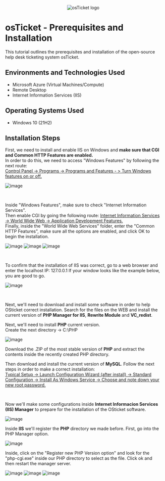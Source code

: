 <p align="center">
<img src="https://i.imgur.com/Clzj7Xs.png" alt="osTicket logo"/>
</p>

<h1>osTicket - Prerequisites and Installation</h1>
This tutorial outlines the prerequisites and installation of the open-source help desk ticketing system osTicket.<br />

<h2>Environments and Technologies Used</h2>

- Microsoft Azure (Virtual Machines/Compute)
- Remote Desktop
- Internet Information Services (IIS)

<h2>Operating Systems Used </h2>

- Windows 10</b> (21H2)

<h2>Installation Steps</h2>

<p>
First, we need to install and enable IIS on Windows and <b>make sure that CGI and Common HTTP Features are enabled.</b><br>
In order to do this, we need to access "Windows Features" by following the next route:<br> <ins>Control Panel -> Programs -> Programs and Features - > Turn Windows features on or off. </ins>
</p>
<p>
  
![image](https://github.com/DsosaH/osticket-prereqs/assets/148100125/7bba0e68-aa3d-498a-b252-bee1d22487ae)

</p>
<br />
<p>
Inside "Windows Features", make sure to check "Internet Information Services".<br>
Then enable CGI by going the following route: <ins>Internet Information Services -> World Wide Web -> Application Development Features.</ins><br>
Finally, inside the "World Wide Web Services" folder, enter the "Common HTTP Features", make sure all the options are enabled, and click OK to begin the installation.
</p>
<p>
  
![image](https://github.com/DsosaH/osticket-prereqs/assets/148100125/02fd3e67-9a14-4836-af2d-ec05fe9fdd87)
![image](https://github.com/DsosaH/osticket-prereqs/assets/148100125/c1622e18-a4ed-49a8-84ec-a1f89fdfd58e)
![image](https://github.com/DsosaH/osticket-prereqs/assets/148100125/b48d5bc2-48fc-4046-9a59-691214cab01a)

</p>
<br />

<p>
To confirm that the installation of IIS was correct, go to a web browser and enter the localhost IP: 127.0.0.1 If your window looks like the example below, you are good to go.
</p>
<p>
  
![image](https://github.com/DsosaH/osticket-prereqs/assets/148100125/94606d1b-5fc5-4384-92b4-d1ab2067d715)

</p>
<br />
<p>
Next, we'll need to download and install some software in order to help OSticket correct installation. Search for the files on the WEB and install the current version of <b>PHP Manager for IIS</b>, <b>Rewrite Module</b> and <b>VC_redist</b>.
</p>
<p>
 Next, we'll need to install <b>PHP</b> current version.<br>
 Create the next directory -> C:\PHP
</p>
<p>

  ![image](https://github.com/DsosaH/osticket-prereqs/assets/148100125/4339bd41-3737-48d6-b5d2-c236a2f7e380)
  
</p>
<p>
  Download the .ZIP of the most stable version of <b>PHP</b> and extract the contents inside the recently created PHP directory.
</p>
<p>
  Then download and install the current version of <b>MySQL</b>. Follow the next steps in order to make a correct installation:<br>
  <ins>Typical Setup -> Launch Configuration Wizard (after install) -> Standard Configuration -> Install As Windows Service -> Choose and note down your new root password.</ins>
</p>
<br/>

<p>
  Now we'll make some configurations inside <b>Internet Informacion Services (IIS) Manager</b> to prepare for the installation of the OSticket software. 
</p>
<p>
  
  ![image](https://github.com/DsosaH/osticket-prereqs/assets/148100125/645a357c-d14b-4417-a6d8-3c382885497c) 
</p>
<p>
  Inside <b>IIS</b> we'll register the <b>PHP</b> directory we made before. First, go into the PHP Manager option.
</p>
<p>

  ![image](https://github.com/DsosaH/osticket-prereqs/assets/148100125/99b0ec93-d0cc-4c8a-809c-9b7f87cad8ec)
</p>
<p>
  Inside, click on the "Register new PHP Version option" and look for the "php-cgi.exe" inside our PHP directory to select as the file. Click ok and then restart the manager server.
</p>
<p>

  ![image](https://github.com/DsosaH/osticket-prereqs/assets/148100125/2e6f8eed-b811-4561-ab8c-ecefdb197318)
  ![image](https://github.com/DsosaH/osticket-prereqs/assets/148100125/5ef256ab-4d88-440c-9da6-fa98af2234ad)
  ![image](https://github.com/DsosaH/osticket-prereqs/assets/148100125/c75bdcd9-982f-430b-b03c-7ee399d69380)

</p>

